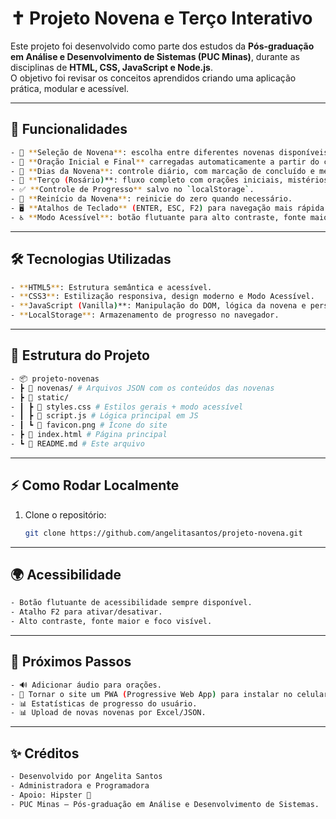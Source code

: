 # ✝️ Projeto Novena e Terço Interativo

Este projeto foi desenvolvido como parte dos estudos da **Pós-graduação em Análise e Desenvolvimento de Sistemas (PUC Minas)**, durante as disciplinas de **HTML, CSS, JavaScript e Node.js**.  
O objetivo foi revisar os conceitos aprendidos criando uma aplicação prática, modular e acessível.

---

## 🚀 Funcionalidades

  ```bash
  - 📖 **Seleção de Novena**: escolha entre diferentes novenas disponíveis em JSON.
  - 🙏 **Oração Inicial e Final** carregadas automaticamente a partir do conteúdo.
  - 📅 **Dias da Novena**: controle diário, com marcação de concluído e mensagens.
  - 📿 **Terço (Rosário)**: fluxo completo com orações iniciais, mistérios e oração final.
  - ✅ **Controle de Progresso** salvo no `localStorage`.
  - 🔄 **Reinício da Novena**: reinicie do zero quando necessário.
  - 🖥️ **Atalhos de Teclado** (ENTER, ESC, F2) para navegação mais rápida.
  - ♿ **Modo Acessível**: botão flutuante para alto contraste, fonte maior e foco reforçado.
  ```

---

## 🛠️ Tecnologias Utilizadas

  ```bash
  - **HTML5**: Estrutura semântica e acessível.
  - **CSS3**: Estilização responsiva, design moderno e Modo Acessível.
  - **JavaScript (Vanilla)**: Manipulação do DOM, lógica da novena e persistência.
  - **LocalStorage**: Armazenamento de progresso no navegador.
  ```

---

## 📂 Estrutura do Projeto

  ```bash
  - 📦 projeto-novenas
  - ┣ 📂 novenas/ # Arquivos JSON com os conteúdos das novenas
  - ┣ 📂 static/
  - ┃ ┣ 📜 styles.css # Estilos gerais + modo acessível
  - ┃ ┣ 📜 script.js # Lógica principal em JS
  - ┃ ┗ 📜 favicon.png # Ícone do site
  - ┣ 📜 index.html # Página principal
  - ┗ 📜 README.md # Este arquivo
  ```

---

## ⚡ Como Rodar Localmente

1. Clone o repositório:
   ```bash
   git clone https://github.com/angelitasantos/projeto-novena.git
   ```

---

## 🌍 Acessibilidade

  ```bash
  - Botão flutuante de acessibilidade sempre disponível.
  - Atalho F2 para ativar/desativar.
  - Alto contraste, fonte maior e foco visível.
  ```

---

## 📌 Próximos Passos

  ```bash
  - 🔊 Adicionar áudio para orações.
  - 📱 Tornar o site um PWA (Progressive Web App) para instalar no celular.
  - 📊 Estatísticas de progresso do usuário.
  - 📊 Upload de novas novenas por Excel/JSON.
  ```

---

## ✨ Créditos

  ```bash
  - Desenvolvido por Angelita Santos 
  - Administradora e Programadora 
  - Apoio: Hipster 🤘
  - PUC Minas — Pós-graduação em Análise e Desenvolvimento de Sistemas.
  ```
